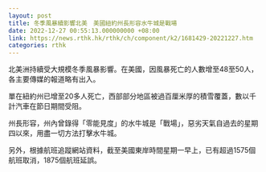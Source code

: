 ```yaml
---
layout: post
title: 冬季風暴續影響北美　美國紐約州長形容水牛城是戰場
date: 2022-12-27 00:55:13.000000000 +08:00
link: https://news.rthk.hk/rthk/ch/component/k2/1681429-20221227.htm
categories: rthk
---
```


北美洲持續受大規模冬季風暴影響。在美國，因風暴死亡的人數增至48至50人，各主要傳媒的報道略有出入。

單在紐約州已增至20多人死亡，西部部分地區被過百厘米厚的積雪覆蓋，數以千計汽車在節日期間受阻。

州長形容，州內曾錄得「零能見度」的水牛城是「戰場」，惡劣天氣自過去的星期四以來，用盡一切方法打擊水牛城。

另外，根據航班追蹤網站資料，截至美國東岸時間星期一早上，已有超過1575個航班取消，1875個航班延誤。
